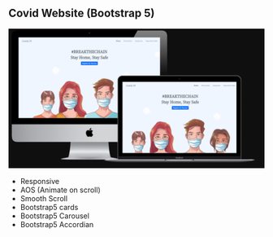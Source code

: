 ## Covid Website (Bootstrap 5)

![Mockup](./images/Mockup.png)

- Responsive
- AOS (Animate on scroll)
- Smooth Scroll
- Bootstrap5 cards
- Bootstrap5 Carousel
- Bootstrap5 Accordian

